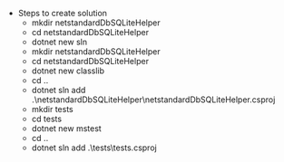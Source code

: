 + Steps to create solution
    + mkdir netstandardDbSQLiteHelper
    + cd netstandardDbSQLiteHelper
    + dotnet new sln
    + mkdir netstandardDbSQLiteHelper
    + cd netstandardDbSQLiteHelper
    + dotnet new classlib
    + cd ..
    + dotnet sln add .\netstandardDbSQLiteHelper\netstandardDbSQLiteHelper.csproj
    + mkdir tests
    + cd tests
    + dotnet new mstest
    + cd ..
    + dotnet sln add .\tests\tests.csproj
    